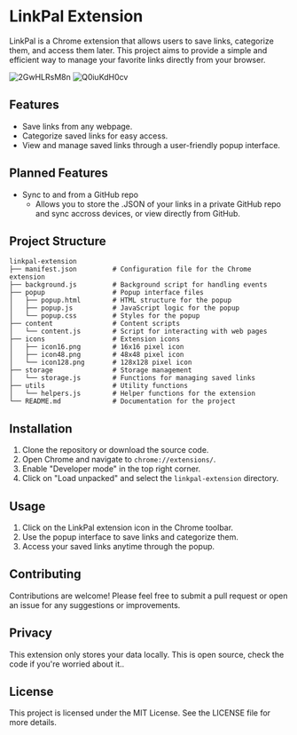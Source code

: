 # LinkPal Extension

LinkPal is a Chrome extension that allows users to save links, categorize them, and access them later. This project aims to provide a simple and efficient way to manage your favorite links directly from your browser.


![2GwHLRsM8n](https://github.com/user-attachments/assets/11e50324-317e-4a96-9a70-7f63ecbdf7aa)
![Q0iuKdH0cv](https://github.com/user-attachments/assets/78819952-e4ca-4a58-ae71-713330904055)


## Features

- Save links from any webpage.
- Categorize saved links for easy access.
- View and manage saved links through a user-friendly popup interface.

## Planned Features
- Sync to and from a GitHub repo
  - Allows you to store the .JSON of your links in a private GitHub repo and sync accross devices, or view directly from GitHub.

## Project Structure

```
linkpal-extension
├── manifest.json         # Configuration file for the Chrome extension
├── background.js         # Background script for handling events
├── popup                 # Popup interface files
│   ├── popup.html        # HTML structure for the popup
│   ├── popup.js          # JavaScript logic for the popup
│   └── popup.css         # Styles for the popup
├── content               # Content scripts
│   └── content.js        # Script for interacting with web pages
├── icons                 # Extension icons
│   ├── icon16.png        # 16x16 pixel icon
│   ├── icon48.png        # 48x48 pixel icon
│   └── icon128.png       # 128x128 pixel icon
├── storage               # Storage management
│   └── storage.js        # Functions for managing saved links
├── utils                 # Utility functions
│   └── helpers.js        # Helper functions for the extension
└── README.md             # Documentation for the project
```

## Installation

1. Clone the repository or download the source code.
2. Open Chrome and navigate to `chrome://extensions/`.
3. Enable "Developer mode" in the top right corner.
4. Click on "Load unpacked" and select the `linkpal-extension` directory.

## Usage

1. Click on the LinkPal extension icon in the Chrome toolbar.
2. Use the popup interface to save links and categorize them.
3. Access your saved links anytime through the popup.

## Contributing

Contributions are welcome! Please feel free to submit a pull request or open an issue for any suggestions or improvements.

## Privacy
This extension only stores your data locally. This is open source, check the code if you're worried about it..

## License

This project is licensed under the MIT License. See the LICENSE file for more details.
